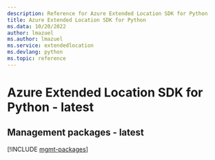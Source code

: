 ```yaml
---
description: Reference for Azure Extended Location SDK for Python
title: Azure Extended Location SDK for Python
ms.data: 10/20/2022
author: lmazuel
ms.author: lmazuel
ms.service: extendedlocation
ms.devlang: python
ms.topic: reference
---
```

# Azure Extended Location SDK for Python - latest

## Management packages - latest
[!INCLUDE [mgmt-packages](extended-location-mgmt-index.md)]